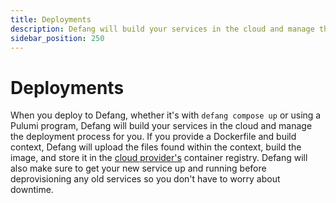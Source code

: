 ```yaml
---
title: Deployments
description: Defang will build your services in the cloud and manage the deployment process for you.
sidebar_position: 250
---
```


# Deployments

When you deploy to Defang, whether it's with `defang compose up` or using a Pulumi program, Defang will build your services in the cloud and manage the deployment process for you. If you provide a Dockerfile and build context, Defang will upload the files found within the 
context, build the image, and store it in the [cloud provider's](./cloud-providers.md) container registry. Defang will also make sure to get your new service up and running before deprovisioning any old services so you don't have to worry about downtime.